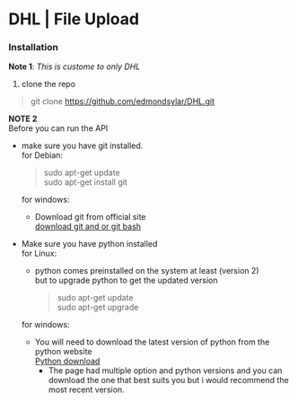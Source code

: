 # DHL | File Upload

### Installation
**Note 1**: *This is custome to only DHL*
1. clone the repo
> git clone https://github.com/edmondsylar/DHL.git

**NOTE 2**  
Before you can run the API  
* make sure you have git installed.  
  for Debian:  
  > sudo apt-get update  
  > sudo apt-get install git  

  for windows:  
  * Download git from official site  
  [download git and or git bash](https://git-scm.com/download/win)  

* Make sure you have python installed  
  for Linux:  
  * python comes preinstalled on the system at least (version 2)  
    but to upgrade python to get the updated version  
    > sudo apt-get update  
    >sudo apt-get upgrade  

  for windows:  
    * You will need to download the latest version of python from the python website  
      [Python download](https://www.python.org/downloads/)  
      * The page had multiple option and python versions and you can download the one that  best suits you but i would recommend the most recent version.
